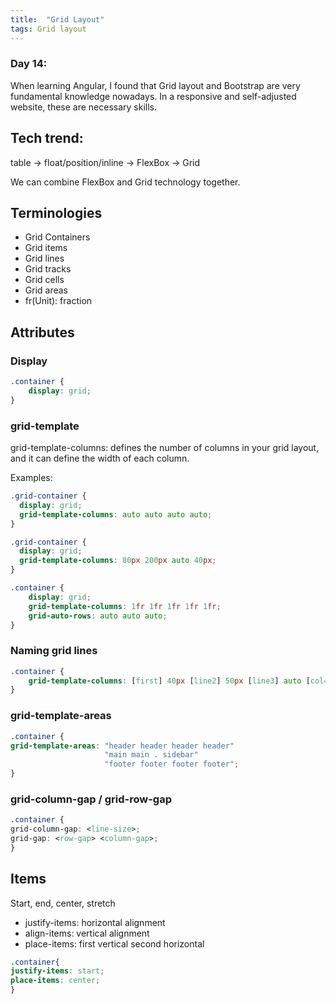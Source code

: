 ```yaml
---
title:  "Grid Layout"
tags: Grid layout
---
```


### Day 14:

When learning Angular, I found that Grid layout and Bootstrap are very fundamental knowledge nowadays. In a 
responsive and self-adjusted website, these are necessary skills.

##  Tech trend:

table -> float/position/inline -> FlexBox -> Grid

We can combine FlexBox and Grid technology together.

## Terminologies

* Grid Containers
* Grid items
* Grid lines
* Grid tracks
* Grid cells
* Grid areas
* fr(Unit): fraction

## Attributes

### Display 

```css
.container {
    display: grid;
}
```

### grid-template

grid-template-columns: defines the number of columns in your grid layout, and it can define the width of each column.

Examples:

```css
.grid-container {
  display: grid;
  grid-template-columns: auto auto auto auto;
}
```

```css
.grid-container {
  display: grid;
  grid-template-columns: 80px 200px auto 40px;
}
```

```css
.container {
    display: grid;
    grid-template-columns: 1fr 1fr 1fr 1fr 1fr;
    grid-auto-rows: auto auto auto;
}
```

### Naming grid lines

```css
.container {
    grid-template-columns: [first] 40px [line2] 50px [line3] auto [col4-start] 50px;
}
```

### grid-template-areas

```css
.container {
grid-template-areas: "header header header header"
                     "main main . sidebar"
                     "footer footer footer footer";
}
```

### grid-column-gap / grid-row-gap

```css
.container {
grid-column-gap: <line-size>;
grid-gap: <row-gap> <column-gap>;
}
```

## Items

Start, end, center, stretch

* justify-items: horizontal alignment
* align-items: vertical alignment
* place-items: first vertical second horizontal

```css
.container{
justify-items: start;
place-items: center;
}
```






